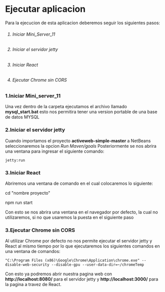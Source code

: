 <h1>Ejecutar aplicacion</h1>

Para la ejecucion de esta aplicacion deberemos seguir los siguientes pasos:

<ol>
  <h6><li>Iniciar Mini_Server_11</li></h6>
  <h6><li>Iniciar el servidor jetty</li></h6>
  <h6><li>Iniciar React</li></h6>
  <h6><li>Ejecutar Chrome sin CORS</li></h6>
</ol>


<h3>1.Iniciar Mini_server_11</h3>

Una vez dentro de la carpeta ejecutamos el archivo llamado __mysql_start.bat__
esto nos permitira tener una version portable de una base de datos MYSQL

<h3>2.Iniciar el servidor jetty</h3>

Cuando importamos el proyecto __activeweb-simple-master__ a NetBeans seleccionaremos la opcion *Run Maven/goals*
Posteriormente se nos abrira una ventana para ingresar el siguiente comando:

    jetty:run

<h3>3.Iniciar React</h3>

Abriremos una ventana de comando en el cual colocaremos lo siguiente:

   cd "nombre proyecto" 

   npm run start
   
Con esto se nos abrira una ventana en el navegador por defecto, la cual no utilizaremos,
si no que usaremos la puesta en el siguiente paso

<h3>3.Ejecutar Chrome sin CORS</h3>

Al utilizar Chrome por defecto no nos permite ejecutar el servidor jetty y React al mismo tiempo por lo que ejecutaremos los siguientes comandos en una ventana de comandos:

    "C:\Program Files (x86)\Google\Chrome\Application\chrome.exe" --disable-web-security --disable-gpu --user-data-dir=~/chromeTemp
    
Con esto ya podremos abrir nuestra pagina web con __http://localhost:8080/__ para el servidor jetty
y __http://localhost:3000/__ para la pagina a travez de React.
